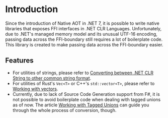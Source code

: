 # Introduction

Since the introduction of Native AOT in .NET 7, it is possible to write native libraries that exposes FFI interfaces in .NET CLR Languages. Unfortunately, due to .NET's managed memory model and its unusual UTF-16 encoding, passing data across the FFI-boundary still requires a lot of boilerplate code. This library is created to make passing data across the FFI-boundary easier.

## Features

- For utilities of strings, please refer to [Converting between .NET CLR String to other common string format](articles/string.md).
- For utilities of Rust's `Vec<T>` or C++'s `std::vector<T>`, please refer to [Working with vectors](articles/vector.md).
- Currently, due to lack of Source Code Generation support from F#, it is not possible to avoid boilerplate code when dealing with tagged unions as of now. The article [Working with Tagged Unions](articles/tagged-union.md) can guide you through the whole process of conversion, though.
